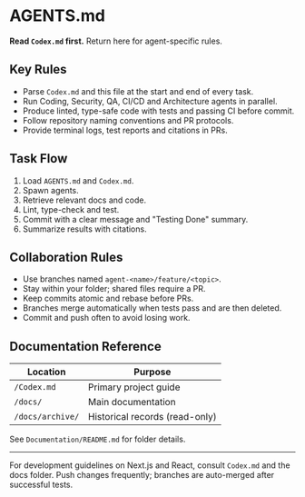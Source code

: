 # AGENTS.md

**Read `Codex.md` first.** Return here for agent-specific rules.

## Key Rules
- Parse `Codex.md` and this file at the start and end of every task.
- Run Coding, Security, QA, CI/CD and Architecture agents in parallel.
- Produce linted, type-safe code with tests and passing CI before commit.
- Follow repository naming conventions and PR protocols.
- Provide terminal logs, test reports and citations in PRs.

## Task Flow
1. Load `AGENTS.md` and `Codex.md`.
2. Spawn agents.
3. Retrieve relevant docs and code.
4. Lint, type-check and test.
5. Commit with a clear message and "Testing Done" summary.
6. Summarize results with citations.

## Collaboration Rules
- Use branches named `agent-<name>/feature/<topic>`.
- Stay within your folder; shared files require a PR.
- Keep commits atomic and rebase before PRs.
- Branches merge automatically when tests pass and are then deleted.
- Commit and push often to avoid losing work.

## Documentation Reference
| Location | Purpose |
| --- | --- |
| `/Codex.md` | Primary project guide |
| `/docs/` | Main documentation |
| `/docs/archive/` | Historical records (read-only) |

See `Documentation/README.md` for folder details.

---
For development guidelines on Next.js and React, consult `Codex.md` and the docs folder. Push changes frequently; branches are auto-merged after successful tests.
